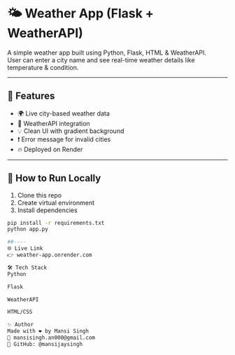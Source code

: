 # 🌤️ Weather App (Flask + WeatherAPI)

A simple weather app built using Python, Flask, HTML & WeatherAPI.  
User can enter a city name and see real-time weather details like temperature & condition.

---

## 🔧 Features

- 🌍 Live city-based weather data
- 📡 WeatherAPI integration
- 💡 Clean UI with gradient background
- ❗ Error message for invalid cities
- 🔥 Deployed on Render

---

## 🚀 How to Run Locally

1. Clone this repo  
2. Create virtual environment  
3. Install dependencies

```bash
pip install -r requirements.txt
python app.py

##----
🌐 Live Link
👉 weather-app.onrender.com

🛠 Tech Stack
Python

Flask

WeatherAPI

HTML/CSS

✨ Author
Made with ❤️ by Mansi Singh
📩 mansisingh.an000@gmail.com
📌 GitHub: @mansijaysingh


